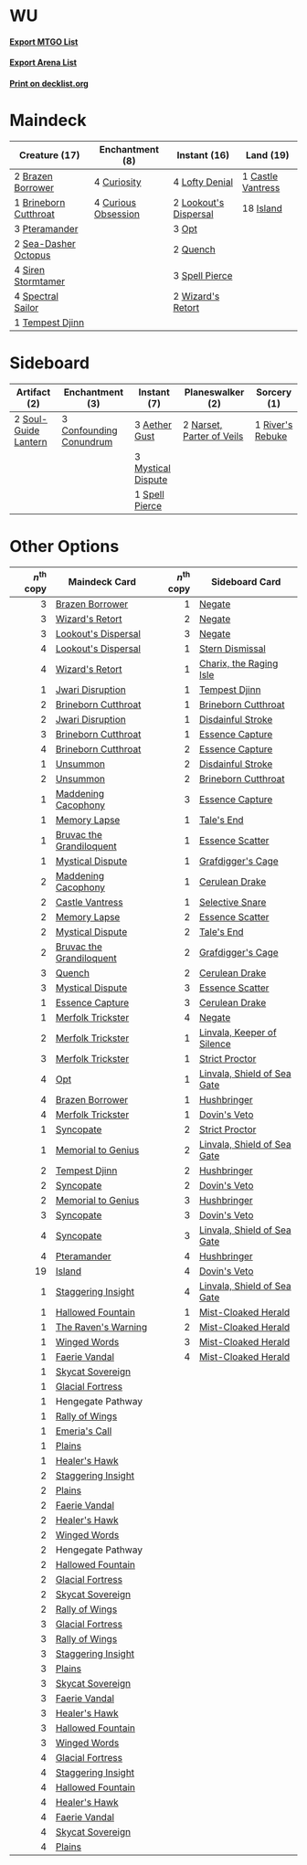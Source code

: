 # WU

#### [Export MTGO List](../collection/WU/WU.txt)
#### [Export Arena List](../collection/WU/WU_arena.txt)
#### [Print on decklist.org](http://decklist.org/?deckmain=2%09Brazen%20Borrower%0A1%09Brineborn%20Cutthroat%0A1%09Castle%20Vantress%0A4%09Curiosity%0A4%09Curious%20Obsession%0A18%09Island%0A4%09Lofty%20Denial%0A2%09Lookout's%20Dispersal%0A3%09Opt%0A3%09Pteramander%0A2%09Quench%0A2%09Sea-Dasher%20Octopus%0A4%09Siren%20Stormtamer%0A4%09Spectral%20Sailor%0A3%09Spell%20Pierce%0A1%09Tempest%20Djinn%0A2%09Wizard's%20Retort&deckside=3%09Aether%20Gust%0A3%09Confounding%20Conundrum%0A3%09Mystical%20Dispute%0A2%09Narset,%20Parter%20of%20Veils%0A1%09River's%20Rebuke%0A2%09Soul-Guide%20Lantern%0A1%09Spell%20Pierce)
# Maindeck

|                                         Creature (17)                                          |                                       Enchantment (8)                                        |                                          Instant (16)                                          |                                         Land (19)                                          |
|------------------------------------------------------------------------------------------------|----------------------------------------------------------------------------------------------|------------------------------------------------------------------------------------------------|--------------------------------------------------------------------------------------------|
|2 [Brazen Borrower](http://gatherer.wizards.com/Pages/Card/Details.aspx?multiverseid=473001)    |4 [Curiosity](http://gatherer.wizards.com/Pages/Card/Details.aspx?multiverseid=45240)         |4 [Lofty Denial](http://gatherer.wizards.com/Pages/Card/Details.aspx?multiverseid=485379)       |1 [Castle Vantress](http://gatherer.wizards.com/Pages/Card/Details.aspx?multiverseid=473204)|
|1 [Brineborn Cutthroat](http://gatherer.wizards.com/Pages/Card/Details.aspx?multiverseid=466804)|4 [Curious Obsession](http://gatherer.wizards.com/Pages/Card/Details.aspx?multiverseid=439692)|2 [Lookout's Dispersal](http://gatherer.wizards.com/Pages/Card/Details.aspx?multiverseid=435214)|18 [Island](http://gatherer.wizards.com/Pages/Card/Details.aspx?multiverseid=439857)        |
|3 [Pteramander](http://gatherer.wizards.com/Pages/Card/Details.aspx?multiverseid=457191)        |                                                                                              |3 [Opt](http://gatherer.wizards.com/Pages/Card/Details.aspx?multiverseid=442948)                |                                                                                            |
|2 [Sea-Dasher Octopus](http://gatherer.wizards.com/Pages/Card/Details.aspx?multiverseid=479586) |                                                                                              |2 [Quench](http://gatherer.wizards.com/Pages/Card/Details.aspx?multiverseid=457192)             |                                                                                            |
|4 [Siren Stormtamer](http://gatherer.wizards.com/Pages/Card/Details.aspx?multiverseid=435232)   |                                                                                              |3 [Spell Pierce](http://gatherer.wizards.com/Pages/Card/Details.aspx?multiverseid=425876)       |                                                                                            |
|4 [Spectral Sailor](http://gatherer.wizards.com/Pages/Card/Details.aspx?multiverseid=466830)    |                                                                                              |2 [Wizard's Retort](http://gatherer.wizards.com/Pages/Card/Details.aspx?multiverseid=442963)    |                                                                                            |
|1 [Tempest Djinn](http://gatherer.wizards.com/Pages/Card/Details.aspx?multiverseid=442956)      |                                                                                              |                                                                                                |                                                                                            |


# Sideboard

|                                         Artifact (2)                                          |                                         Enchantment (3)                                          |                                         Instant (7)                                         |                                          Planeswalker (2)                                          |                                        Sorcery (1)                                        |
|-----------------------------------------------------------------------------------------------|--------------------------------------------------------------------------------------------------|---------------------------------------------------------------------------------------------|----------------------------------------------------------------------------------------------------|-------------------------------------------------------------------------------------------|
|2 [Soul-Guide Lantern](http://gatherer.wizards.com/Pages/Card/Details.aspx?multiverseid=476488)|3 [Confounding Conundrum](http://gatherer.wizards.com/Pages/Card/Details.aspx?multiverseid=495607)|3 [Aether Gust](http://gatherer.wizards.com/Pages/Card/Details.aspx?multiverseid=466796)     |2 [Narset, Parter of Veils](http://gatherer.wizards.com/Pages/Card/Details.aspx?multiverseid=460988)|1 [River's Rebuke](http://gatherer.wizards.com/Pages/Card/Details.aspx?multiverseid=435223)|
|                                                                                               |                                                                                                  |3 [Mystical Dispute](http://gatherer.wizards.com/Pages/Card/Details.aspx?multiverseid=473020)|                                                                                                    |                                                                                           |
|                                                                                               |                                                                                                  |1 [Spell Pierce](http://gatherer.wizards.com/Pages/Card/Details.aspx?multiverseid=425876)    |                                                                                                    |                                                                                           |


# Other Options

|*n*<sup>th</sup> copy|                                           Maindeck Card                                           |*n*<sup>th</sup> copy|                                            Sideboard Card                                            |
|--------------------:|---------------------------------------------------------------------------------------------------|--------------------:|------------------------------------------------------------------------------------------------------|
|                    3|[Brazen Borrower](http://gatherer.wizards.com/Pages/Card/Details.aspx?multiverseid=473001)         |                    1|[Negate](http://gatherer.wizards.com/Pages/Card/Details.aspx?multiverseid=423707)                     |
|                    3|[Wizard's Retort](http://gatherer.wizards.com/Pages/Card/Details.aspx?multiverseid=442963)         |                    2|[Negate](http://gatherer.wizards.com/Pages/Card/Details.aspx?multiverseid=423707)                     |
|                    3|[Lookout's Dispersal](http://gatherer.wizards.com/Pages/Card/Details.aspx?multiverseid=435214)     |                    3|[Negate](http://gatherer.wizards.com/Pages/Card/Details.aspx?multiverseid=423707)                     |
|                    4|[Lookout's Dispersal](http://gatherer.wizards.com/Pages/Card/Details.aspx?multiverseid=435214)     |                    1|[Stern Dismissal](http://gatherer.wizards.com/Pages/Card/Details.aspx?multiverseid=476319)            |
|                    4|[Wizard's Retort](http://gatherer.wizards.com/Pages/Card/Details.aspx?multiverseid=442963)         |                    1|[Charix, the Raging Isle](http://gatherer.wizards.com/Pages/Card/Details.aspx?multiverseid=495606)    |
|                    1|[Jwari Disruption](http://gatherer.wizards.com/Pages/Card/Details.aspx?multiverseid=491693)        |                    1|[Tempest Djinn](http://gatherer.wizards.com/Pages/Card/Details.aspx?multiverseid=442956)              |
|                    2|[Brineborn Cutthroat](http://gatherer.wizards.com/Pages/Card/Details.aspx?multiverseid=466804)     |                    1|[Brineborn Cutthroat](http://gatherer.wizards.com/Pages/Card/Details.aspx?multiverseid=466804)        |
|                    2|[Jwari Disruption](http://gatherer.wizards.com/Pages/Card/Details.aspx?multiverseid=491693)        |                    1|[Disdainful Stroke](http://gatherer.wizards.com/Pages/Card/Details.aspx?multiverseid=420705)          |
|                    3|[Brineborn Cutthroat](http://gatherer.wizards.com/Pages/Card/Details.aspx?multiverseid=466804)     |                    1|[Essence Capture](http://gatherer.wizards.com/Pages/Card/Details.aspx?multiverseid=457181)            |
|                    4|[Brineborn Cutthroat](http://gatherer.wizards.com/Pages/Card/Details.aspx?multiverseid=466804)     |                    2|[Essence Capture](http://gatherer.wizards.com/Pages/Card/Details.aspx?multiverseid=457181)            |
|                    1|[Unsummon](http://gatherer.wizards.com/Pages/Card/Details.aspx?multiverseid=136218)                |                    2|[Disdainful Stroke](http://gatherer.wizards.com/Pages/Card/Details.aspx?multiverseid=420705)          |
|                    2|[Unsummon](http://gatherer.wizards.com/Pages/Card/Details.aspx?multiverseid=136218)                |                    2|[Brineborn Cutthroat](http://gatherer.wizards.com/Pages/Card/Details.aspx?multiverseid=466804)        |
|                    1|[Maddening Cacophony](http://gatherer.wizards.com/Pages/Card/Details.aspx?multiverseid=495612)     |                    3|[Essence Capture](http://gatherer.wizards.com/Pages/Card/Details.aspx?multiverseid=457181)            |
|                    1|[Memory Lapse](http://gatherer.wizards.com/Pages/Card/Details.aspx?multiverseid=3924)              |                    1|[Tale's End](http://gatherer.wizards.com/Pages/Card/Details.aspx?multiverseid=466831)                 |
|                    1|[Bruvac the Grandiloquent](http://gatherer.wizards.com/Pages/Card/Details.aspx?multiverseid=489177)|                    1|[Essence Scatter](http://gatherer.wizards.com/Pages/Card/Details.aspx?multiverseid=426754)            |
|                    1|[Mystical Dispute](http://gatherer.wizards.com/Pages/Card/Details.aspx?multiverseid=473020)        |                    1|[Grafdigger's Cage](http://gatherer.wizards.com/Pages/Card/Details.aspx?multiverseid=278452)          |
|                    2|[Maddening Cacophony](http://gatherer.wizards.com/Pages/Card/Details.aspx?multiverseid=495612)     |                    1|[Cerulean Drake](http://gatherer.wizards.com/Pages/Card/Details.aspx?multiverseid=466807)             |
|                    2|[Castle Vantress](http://gatherer.wizards.com/Pages/Card/Details.aspx?multiverseid=473204)         |                    1|[Selective Snare](http://gatherer.wizards.com/Pages/Card/Details.aspx?multiverseid=452803)            |
|                    2|[Memory Lapse](http://gatherer.wizards.com/Pages/Card/Details.aspx?multiverseid=3924)              |                    2|[Essence Scatter](http://gatherer.wizards.com/Pages/Card/Details.aspx?multiverseid=426754)            |
|                    2|[Mystical Dispute](http://gatherer.wizards.com/Pages/Card/Details.aspx?multiverseid=473020)        |                    2|[Tale's End](http://gatherer.wizards.com/Pages/Card/Details.aspx?multiverseid=466831)                 |
|                    2|[Bruvac the Grandiloquent](http://gatherer.wizards.com/Pages/Card/Details.aspx?multiverseid=489177)|                    2|[Grafdigger's Cage](http://gatherer.wizards.com/Pages/Card/Details.aspx?multiverseid=278452)          |
|                    3|[Quench](http://gatherer.wizards.com/Pages/Card/Details.aspx?multiverseid=457192)                  |                    2|[Cerulean Drake](http://gatherer.wizards.com/Pages/Card/Details.aspx?multiverseid=466807)             |
|                    3|[Mystical Dispute](http://gatherer.wizards.com/Pages/Card/Details.aspx?multiverseid=473020)        |                    3|[Essence Scatter](http://gatherer.wizards.com/Pages/Card/Details.aspx?multiverseid=426754)            |
|                    1|[Essence Capture](http://gatherer.wizards.com/Pages/Card/Details.aspx?multiverseid=457181)         |                    3|[Cerulean Drake](http://gatherer.wizards.com/Pages/Card/Details.aspx?multiverseid=466807)             |
|                    1|[Merfolk Trickster](http://gatherer.wizards.com/Pages/Card/Details.aspx?multiverseid=442944)       |                    4|[Negate](http://gatherer.wizards.com/Pages/Card/Details.aspx?multiverseid=423707)                     |
|                    2|[Merfolk Trickster](http://gatherer.wizards.com/Pages/Card/Details.aspx?multiverseid=442944)       |                    1|[Linvala, Keeper of Silence](http://gatherer.wizards.com/Pages/Card/Details.aspx?multiverseid=425838) |
|                    3|[Merfolk Trickster](http://gatherer.wizards.com/Pages/Card/Details.aspx?multiverseid=442944)       |                    1|[Strict Proctor](http://gatherer.wizards.com/Pages/Card/Details.aspx?multiverseid=513510)             |
|                    4|[Opt](http://gatherer.wizards.com/Pages/Card/Details.aspx?multiverseid=442948)                     |                    1|[Linvala, Shield of Sea Gate](http://gatherer.wizards.com/Pages/Card/Details.aspx?multiverseid=491877)|
|                    4|[Brazen Borrower](http://gatherer.wizards.com/Pages/Card/Details.aspx?multiverseid=473001)         |                    1|[Hushbringer](http://gatherer.wizards.com/Pages/Card/Details.aspx?multiverseid=472980)                |
|                    4|[Merfolk Trickster](http://gatherer.wizards.com/Pages/Card/Details.aspx?multiverseid=442944)       |                    1|[Dovin's Veto](http://gatherer.wizards.com/Pages/Card/Details.aspx?multiverseid=461120)               |
|                    1|[Syncopate](http://gatherer.wizards.com/Pages/Card/Details.aspx?multiverseid=442955)               |                    2|[Strict Proctor](http://gatherer.wizards.com/Pages/Card/Details.aspx?multiverseid=513510)             |
|                    1|[Memorial to Genius](http://gatherer.wizards.com/Pages/Card/Details.aspx?multiverseid=443131)      |                    2|[Linvala, Shield of Sea Gate](http://gatherer.wizards.com/Pages/Card/Details.aspx?multiverseid=491877)|
|                    2|[Tempest Djinn](http://gatherer.wizards.com/Pages/Card/Details.aspx?multiverseid=442956)           |                    2|[Hushbringer](http://gatherer.wizards.com/Pages/Card/Details.aspx?multiverseid=472980)                |
|                    2|[Syncopate](http://gatherer.wizards.com/Pages/Card/Details.aspx?multiverseid=442955)               |                    2|[Dovin's Veto](http://gatherer.wizards.com/Pages/Card/Details.aspx?multiverseid=461120)               |
|                    2|[Memorial to Genius](http://gatherer.wizards.com/Pages/Card/Details.aspx?multiverseid=443131)      |                    3|[Hushbringer](http://gatherer.wizards.com/Pages/Card/Details.aspx?multiverseid=472980)                |
|                    3|[Syncopate](http://gatherer.wizards.com/Pages/Card/Details.aspx?multiverseid=442955)               |                    3|[Dovin's Veto](http://gatherer.wizards.com/Pages/Card/Details.aspx?multiverseid=461120)               |
|                    4|[Syncopate](http://gatherer.wizards.com/Pages/Card/Details.aspx?multiverseid=442955)               |                    3|[Linvala, Shield of Sea Gate](http://gatherer.wizards.com/Pages/Card/Details.aspx?multiverseid=491877)|
|                    4|[Pteramander](http://gatherer.wizards.com/Pages/Card/Details.aspx?multiverseid=457191)             |                    4|[Hushbringer](http://gatherer.wizards.com/Pages/Card/Details.aspx?multiverseid=472980)                |
|                   19|[Island](http://gatherer.wizards.com/Pages/Card/Details.aspx?multiverseid=439857)                  |                    4|[Dovin's Veto](http://gatherer.wizards.com/Pages/Card/Details.aspx?multiverseid=461120)               |
|                    1|[Staggering Insight](http://gatherer.wizards.com/Pages/Card/Details.aspx?multiverseid=476479)      |                    4|[Linvala, Shield of Sea Gate](http://gatherer.wizards.com/Pages/Card/Details.aspx?multiverseid=491877)|
|                    1|[Hallowed Fountain](http://gatherer.wizards.com/Pages/Card/Details.aspx?multiverseid=97071)        |                    1|[Mist-Cloaked Herald](http://gatherer.wizards.com/Pages/Card/Details.aspx?multiverseid=450257)        |
|                    1|[The Raven's Warning](http://gatherer.wizards.com/Pages/Card/Details.aspx?multiverseid=503843)     |                    2|[Mist-Cloaked Herald](http://gatherer.wizards.com/Pages/Card/Details.aspx?multiverseid=450257)        |
|                    1|[Winged Words](http://gatherer.wizards.com/Pages/Card/Details.aspx?multiverseid=466834)            |                    3|[Mist-Cloaked Herald](http://gatherer.wizards.com/Pages/Card/Details.aspx?multiverseid=450257)        |
|                    1|[Faerie Vandal](http://gatherer.wizards.com/Pages/Card/Details.aspx?multiverseid=473007)           |                    4|[Mist-Cloaked Herald](http://gatherer.wizards.com/Pages/Card/Details.aspx?multiverseid=450257)        |
|                    1|[Skycat Sovereign](http://gatherer.wizards.com/Pages/Card/Details.aspx?multiverseid=479727)        |                     |                                                                                                      |
|                    1|[Glacial Fortress](http://gatherer.wizards.com/Pages/Card/Details.aspx?multiverseid=190562)        |                     |                                                                                                      |
|                    1|Hengegate Pathway                                                                                  |                     |                                                                                                      |
|                    1|[Rally of Wings](http://gatherer.wizards.com/Pages/Card/Details.aspx?multiverseid=460954)          |                     |                                                                                                      |
|                    1|[Emeria's Call](http://gatherer.wizards.com/Pages/Card/Details.aspx?multiverseid=491633)           |                     |                                                                                                      |
|                    1|[Plains](http://gatherer.wizards.com/Pages/Card/Details.aspx?multiverseid=439856)                  |                     |                                                                                                      |
|                    1|[Healer's Hawk](http://gatherer.wizards.com/Pages/Card/Details.aspx?multiverseid=452764)           |                     |                                                                                                      |
|                    2|[Staggering Insight](http://gatherer.wizards.com/Pages/Card/Details.aspx?multiverseid=476479)      |                     |                                                                                                      |
|                    2|[Plains](http://gatherer.wizards.com/Pages/Card/Details.aspx?multiverseid=439856)                  |                     |                                                                                                      |
|                    2|[Faerie Vandal](http://gatherer.wizards.com/Pages/Card/Details.aspx?multiverseid=473007)           |                     |                                                                                                      |
|                    2|[Healer's Hawk](http://gatherer.wizards.com/Pages/Card/Details.aspx?multiverseid=452764)           |                     |                                                                                                      |
|                    2|[Winged Words](http://gatherer.wizards.com/Pages/Card/Details.aspx?multiverseid=466834)            |                     |                                                                                                      |
|                    2|Hengegate Pathway                                                                                  |                     |                                                                                                      |
|                    2|[Hallowed Fountain](http://gatherer.wizards.com/Pages/Card/Details.aspx?multiverseid=97071)        |                     |                                                                                                      |
|                    2|[Glacial Fortress](http://gatherer.wizards.com/Pages/Card/Details.aspx?multiverseid=190562)        |                     |                                                                                                      |
|                    2|[Skycat Sovereign](http://gatherer.wizards.com/Pages/Card/Details.aspx?multiverseid=479727)        |                     |                                                                                                      |
|                    2|[Rally of Wings](http://gatherer.wizards.com/Pages/Card/Details.aspx?multiverseid=460954)          |                     |                                                                                                      |
|                    3|[Glacial Fortress](http://gatherer.wizards.com/Pages/Card/Details.aspx?multiverseid=190562)        |                     |                                                                                                      |
|                    3|[Rally of Wings](http://gatherer.wizards.com/Pages/Card/Details.aspx?multiverseid=460954)          |                     |                                                                                                      |
|                    3|[Staggering Insight](http://gatherer.wizards.com/Pages/Card/Details.aspx?multiverseid=476479)      |                     |                                                                                                      |
|                    3|[Plains](http://gatherer.wizards.com/Pages/Card/Details.aspx?multiverseid=439856)                  |                     |                                                                                                      |
|                    3|[Skycat Sovereign](http://gatherer.wizards.com/Pages/Card/Details.aspx?multiverseid=479727)        |                     |                                                                                                      |
|                    3|[Faerie Vandal](http://gatherer.wizards.com/Pages/Card/Details.aspx?multiverseid=473007)           |                     |                                                                                                      |
|                    3|[Healer's Hawk](http://gatherer.wizards.com/Pages/Card/Details.aspx?multiverseid=452764)           |                     |                                                                                                      |
|                    3|[Hallowed Fountain](http://gatherer.wizards.com/Pages/Card/Details.aspx?multiverseid=97071)        |                     |                                                                                                      |
|                    3|[Winged Words](http://gatherer.wizards.com/Pages/Card/Details.aspx?multiverseid=466834)            |                     |                                                                                                      |
|                    4|[Glacial Fortress](http://gatherer.wizards.com/Pages/Card/Details.aspx?multiverseid=190562)        |                     |                                                                                                      |
|                    4|[Staggering Insight](http://gatherer.wizards.com/Pages/Card/Details.aspx?multiverseid=476479)      |                     |                                                                                                      |
|                    4|[Hallowed Fountain](http://gatherer.wizards.com/Pages/Card/Details.aspx?multiverseid=97071)        |                     |                                                                                                      |
|                    4|[Healer's Hawk](http://gatherer.wizards.com/Pages/Card/Details.aspx?multiverseid=452764)           |                     |                                                                                                      |
|                    4|[Faerie Vandal](http://gatherer.wizards.com/Pages/Card/Details.aspx?multiverseid=473007)           |                     |                                                                                                      |
|                    4|[Skycat Sovereign](http://gatherer.wizards.com/Pages/Card/Details.aspx?multiverseid=479727)        |                     |                                                                                                      |
|                    4|[Plains](http://gatherer.wizards.com/Pages/Card/Details.aspx?multiverseid=439856)                  |                     |                                                                                                      |


